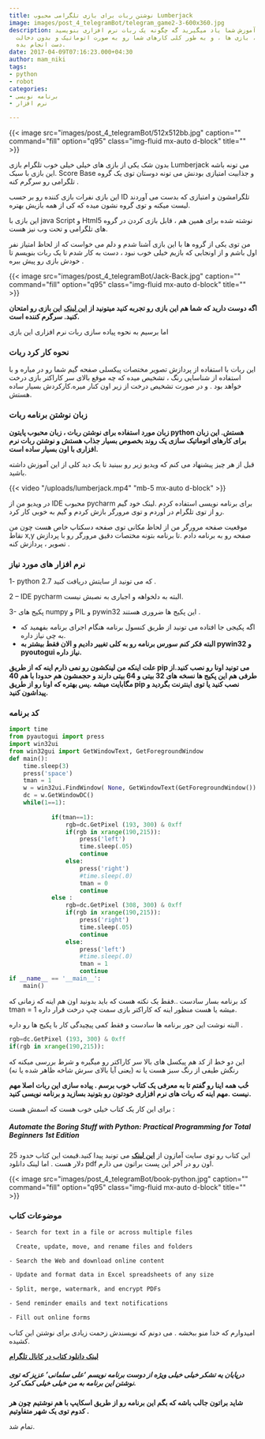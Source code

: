 ```yaml
---
title: نوشتن ربات برای بازی تلگرامی محبوب Lumberjack
image: images/post_4_telegramBot/telegram_game2-3-600x360.jpg
description: ا استفاده از این آموزش شما یاد میگیرید گه چگونه یک ربات نرم افزاری بنویسید
  که برنامه ها ، بازی ها ، و به طور کلی کارهای شما رو به صورت اتوماتیک و بدون دخالت
  دست انجام بده.
date: 2017-04-09T07:16:23.000+04:30
author: mam_niki
tags:
- python
- robot
categories:
- برنامه نویسی
- نرم افزار

---
```


{{< image src="images/post_4_telegramBot/512x512bb.jpg" caption="" command="fill" option="q95" class="img-fluid mx-auto d-block" title="" >}}

بدون شک یکی از بازی های خیلی خیلی خوب تلگرام بازی Lumberjack می تونه باشه .این بازی با سبک Score Base و جذابیت امتیازی بودنش می تونه دوستان توی یک گروه تلگرامی رو سرگرم کنه .

این بازی نفرات بازی کننده رو بر حسب ID تلگرامشون و امتیازی که بدست می آوردند لیست میکنه و توی گروه نشون میده که کی از همه بازیش بهتره.

این بازی با java Script و Html5 نوشته شده برای همین هم ، قابل بازی کردن در گروه های تلگرامی و تحت وب نیز هست.

من توی یکی از گروه ها با این بازی آشنا شدم و دلم می خواست که از لحاظ امتیاز نفر اول باشم و از اونجایی که بازیم خیلی خوب نبود ، دست به کار شدم تا یک ربات بنویسم تا خودش بازی رو پیش ببره .

{{< image src="images/post_4_telegramBot/Jack-Back.jpg" caption="" command="fill" option="q95" class="img-fluid mx-auto d-block" title="" >}}

**اگه دوست دارید که شما هم این بازی رو تجربه کنید میتونید از** [**این لینک**](https://telegram.games/games/lumberjack/) **این بازی رو امتحان کنید. سرگرم کننده است.**

اما برسیم به نحوه پیاده سازی ربات نرم افزاری این بازی

### **نحوه کار کرد ربات**

این ربات با استفاده از پردازش تصویر مختصات پیکسلی صفحه گیم شما رو در میاره و با استفاده از شناسایی رنگ ، تشخیص میده که چه موقع بالای سر کاراکتر بازی درخت خواهد بود . و در صورت تشخیص درخت از زیر اون کنار میره.کارکردش بسیار ساده هستش.

### **زبان نوشتن برنامه ربات**

**زبان مورد استفاده برای نوشتن ربات ، زبان محبوب پایتون python هستش. این زبان برای کارهای اتوماتیک سازی یک روند بخصوص بسیار جذاب هستش و نوشتن ربات نرم افزاری با اون بسیار ساده است.**

قبل از هر چیز پیشنهاد می کنم که ویدیو زیر رو ببینید تا یک دید کلی از این آموزش داشته باشید.

{{< video "/uploads/lumberjack.mp4" "mb-5 mx-auto d-block" >}}

در ویدیو من از IDE محبوب pycharm برای برنامه نویسی استفاده کردم .لینک خود گیم رو از توی تلگرام در آوردم و توی مرورگر بازش کردم و گیم به خوبی کار کرد.

موقعیت صفحه مرورگر من از لحاظ مکانی توی صفحه دسکتاپ خاص هست چون من نقاط x,y صفحه رو به برنامه دادم .تا برنامه بتونه مختصات دقیق مرورگر رو با پردازش تصویر ، پردازش کنه .

### **نرم افزار های مورد نیاز**

1- python 2.7 که می تونید از سایتش دریافت کنید .

2 – IDE pycharm البته به دلخواهه و اجباری به نصبش نیست.

3- پکیج های numpy و PIL و pywin32 این پکیج ها ضروری هستند .

* اگه پکیجی جا افتاده می تونید از طریق کنسول برنامه هنگام اجرای برنامه بفهمید که به چی نیاز داره.
* **البته فکر کنم سورس برنامه رو به کلی تغییر دادیم و الان فقط بیشتر به pywin32 و pyoutogui نیاز داره.**

**علت اینکه من لینکشون رو نمی ذارم اینه که از طریق pip می تونید اونا رو نصب کنید.از طرفی هم این پکیج ها نسخه های 32 بیتی و 64 بیتی دارند و حجمشون هم حدودا با هم 40 مگابایت میشه .پس بهتره که اونا رو از طریق pip نصب کنید یا توی اینترنت بگردید و پیداشون کنید.**

### **کد برنامه**

```py
import time
from pyautogui import press
import win32ui
from win32gui import GetWindowText, GetForegroundWindow
def main():
    time.sleep(3)
    press('space')
    tman = 1
    w = win32ui.FindWindow( None, GetWindowText(GetForegroundWindow()) )
    dc = w.GetWindowDC()
    while(1==1):
           
            if(tman==1):
                rgb=dc.GetPixel (193, 300) & 0xff
                if(rgb in xrange(190,215)):
                    press('left')
                    time.sleep(.05)
                    continue
                else:
                    press('right')
                    #time.sleep(.0)
                    tman = 0
                    continue
            else :
                rgb=dc.GetPixel (308, 300) & 0xff
                if(rgb in xrange(190,215)):
                    press('right')
                    time.sleep(.05)
                    continue
                else:
                    press('left')
                    #time.sleep(.0)
                    tman = 1
                    continue
if __name__ == '__main__':
	main()
```

کد برنامه بسار سادست ..فقط یک نکته هست که باید بدونید اون هم اینه که زمانی که tman = 1 میشه یا هست منظور اینه که کاراکتر بازی سمت چپ درخت قرار داره.

البته نوشت این جور برنامه ها سادست و فقط کمی پیچیدگی کار با پکیج ها رو داره .

```py
rgb=dc.GetPixel (193, 300) & 0xff
if(rgb in xrange(190,215)):
```

این دو خط از کد هم پیکسل های بالا سر کاراکتر رو میگیره و شرط بررسی میکنه که رنگش طیفی از رنگ سبز هست یا نه (یعنی آیا بالای سرش شاخه ظاهر شده یا نه)

**خُب همه اینا رو گفتم تا به معرفی یک کتاب خوب برسم . پیاده سازی این ربات اصلا مهم نیست .مهم اینه که ربات های نرم افزاری خودتون رو بتونید بسازید و برنامه نویسی کنید.**

برای این کار یک کتاب خیلی خوب هست که اسمش هست :

##### **Automate the Boring Stuff with Python: Practical Programming for Total Beginners 1st Edition**

این کتاب رو توی سایت آمازون از [**این لینک**](https://www.amazon.com/Automate-Boring-Stuff-Python-Programming/dp/1593275994) می تونید پیدا کنید.قیمت این کتاب حدود 25 دلار هست . اما لینک دانلود pdf اون رو در آخر این پست براتون می ذارم.

{{< image src="images/post_4_telegramBot/book-python.jpg" caption="" command="fill" option="q95" class="img-fluid mx-auto d-block" title="" >}}

### موضوعات کتاب

```txt
- Search for text in a file or across multiple files

  Create, update, move, and rename files and folders

- Search the Web and download online content

- Update and format data in Excel spreadsheets of any size

- Split, merge, watermark, and encrypt PDFs

- Send reminder emails and text notifications

- Fill out online forms
```

امیدوارم که خدا منو ببخشه . می دونم که نویسندش زحمت زیادی برای نوشتن این کتاب کشیده.

[**لینک دانلود کتاب در کانال تلگرام**](http://t.me/pcbooks)

##### **درپایان یه تشکر خیلی خیلی ویژه از دوست برنامه نویسم ‘علی سلمانی’ عزیز که توی نوشتن این برنامه به من خیلی خیلی کمک کرد.**

**شاید براتون جالب باشه که بگم این برنامه رو از طریق اسکایپ با هم نوشتیم چون هر کدوم توی یک شهر متفاوتیم .**

تمام شد.